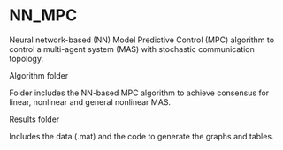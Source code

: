# NN_MPC
Neural network-based (NN) Model Predictive Control (MPC) algorithm to control a multi-agent system (MAS) with stochastic communication topology.

Algorithm folder

Folder includes the NN-based MPC algorithm to achieve consensus for linear, nonlinear and general nonlinear MAS.

Results folder

Includes the data (.mat) and the code to generate the graphs and tables.
